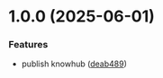 # 1.0.0 (2025-06-01)


### Features

* publish knowhub ([deab489](https://github.com/yujiosaka/knowhub/commit/deab489cdac8e2e963d298b3f1e958a5d3fa2a60))

